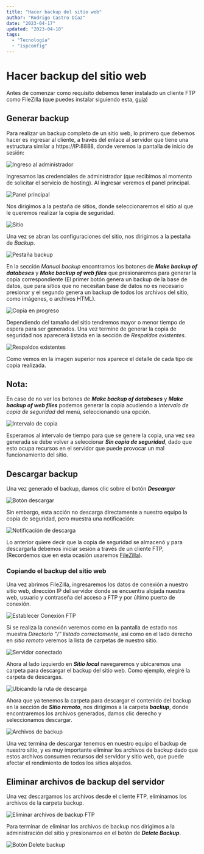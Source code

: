 ```yaml
---
title: "Hacer backup del sitio web"
author: "Rodrigo Castro Díaz"
date: "2023-04-17"
updated: "2023-04-18"
tags:
  - "Tecnología"
  - "ispconfig"
---
```

# Hacer backup del sitio web
Antes de comenzar como requisito debemos tener instalado un cliente FTP como FileZilla (que puedes instalar siguiendo esta, [guía](https://kiryeelesion.github.io/instalar-filezilla-windows/ "Instalar FileZilla en Windows"))

## Generar backup

Para realizar un backup completo de un sitio web, lo primero que debemos hacer es ingresar al cliente, a través del enlace al servidor que tiene una estructura similar a https://IP:8888, donde veremos la pantalla de inicio de sesión:

![Ingreso al administrador](assets/imagenes/01_ingreso_ispconfig.png "Login")

Ingresamos las credenciales de administrador (que recibimos al momento de solicitar el servicio de hosting). Al ingresar veremos el panel principal.

![Panel principal](assets/imagenes/02_cliente_ispconfig.png "Dashboard")

Nos dirigimos a la pestaña de sitios, donde seleccionaremos el sitio al que le queremos realizar la copia de seguridad.

![Sitio](assets/imagenes/03_sellecionar_sitio.png "Seleccionar sitio")

Una vez se abran las configuraciones del sitio, nos dirigimos a la pestaña de *Backup*.

![Pestaña backup](assets/imagenes/04_ispconfig_backup.png "Pestaña Backup")

En la sección *Manual backup* encontramos los botones de ***Make backup of databeses*** y ***Make backup of web files*** que presionaremos para generar la copia correspondiente (El primer botón genera un backup de la base de datos, que para sitios que no necesitan base de datos no es necesario presionar y el segundo genera un backup de todos los archivos del sitio, como imágenes, o archivos HTML).

![Copia en progreso](assets/imagenes/05_Backup_in_progresss.png "copia en progreso")

Dependiendo del tamaño del sitio tendremos mayor o menor tiempo de espera para ser generados. Una vez termine de generar la copia de seguridad nos aparecerá listada en la sección de *Respaldos existentes*.

![Respaldos existentes](assets/imagenes/06_respaldos.png "Respaldos existentes")

Como vemos en la imagen superior nos aparece el detalle de cada tipo de copia realizada.

## Nota:

En caso de no ver los botones de ***Make backup of databeses*** y ***Make backup of web files*** podemos generar la copia acudiendo a *Intervalo de copia de seguridad* del menú, seleccionando una opción.

![Intervalo de copia](assets/imagenes/15_intervalo_de_copia.png "Intervalo de copia")

Esperamos al intervalo de tiempo para que se genere la copia, una vez sea generada se debe volver a seleccionar ***Sin copia de seguridad***, dado que esto ocupa recursos en el servidor que puede provocar un mal funcionamiento del sitio.


## Descargar backup

Una vez generado el backup, damos clic sobre el botón ***Descargar***

![Botón descargar](assets/imagenes/07_descargar.png "Descargar backups")

Sin embargo, esta acción no descarga directamente a nuestro equipo la copia de seguridad, pero muestra una notificación:

![Notificación de descarga](assets/imagenes/08_notificacion_descarga.png "Notificación de descarga")

Lo anterior quiere decir que la copia de seguridad se almacenó y para descargarla debemos iniciar sesión a través de un cliente FTP, (Recordemos que en esta ocasión usaremos [FileZilla](https://filezilla-project.org/ "Filezilla")).

### Copiando el backup del sitio web

Una vez abrimos FileZilla, ingresaremos los datos de conexión a nuestro sitio web, dirección IP del servidor donde se encuentra alojada nuestra web, usuario y contraseña del acceso a FTP y por último puerto de conexión.

![Establecer Conexión FTP](assets/imagenes/09_Ingresar_credenciales.gif "Establecer Conexión FTP")

Si se realiza la conexión veremos como en la pantalla de estado nos muestra *Directorio "/" listado correctamente*, así como en el lado derecho en *sitio remoto* veremos la lista de carpetas de nuestro sitio.

![Servidor conectado](assets/imagenes/10_servidor_conectado.png "Servidor conectado")

Ahora al lado izquierdo en ***Sitio local*** navegaremos y ubicaremos una carpeta para descargar el backup del sitio web. Como ejemplo, elegiré la carpeta de descargas.

![Ubicando la ruta de descarga](assets/imagenes/11_ubicando_ruta_de_descarga.gif "Ubicando la ruta de descarga")

Ahora que ya tenemos la carpeta para descargar el contenido del backup en la sección de ***Sitio remoto***, nos dirigimos a la carpeta ***backup***, donde encontraremos los archivos generados, damos clic derecho y seleccionamos descargar.

![Archivos de backup](assets/imagenes/12_archivos_de_backup.gif "Archivos de backup")

Una vez termina de descargar tenemos en nuestro equipo el backup de nuestro sitio, y es muy importante eliminar los archivos de backup dado que estos archivos consumen recursos del servidor y sitio web, que puede afectar el rendimiento de todos los sitios alojados.

## Eliminar archivos de backup del servidor
Una vez descargamos los archivos desde el cliente FTP, eliminamos los archivos de la carpeta backup.

![Eliminar archivos de backup FTP](assets/imagenes/13_eliminar_archivos_de_backup.gif "Eliminar archivos de backup FTP")

Para terminar de eliminar los archivos de backup nos dirigimos a la administración del sitio y presionamos en el botón de ***Delete Backup***. 

![Botón Delete backup](assets/imagenes/14_eliminar_archivos_de_backup.gif "Botón Delete backup")
